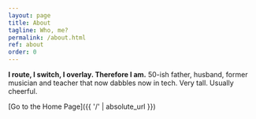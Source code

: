 ```yaml
---
layout: page
title: About
tagline: Who, me?
permalink: /about.html
ref: about
order: 0
---
```


__I route, I switch, I overlay. Therefore I am.__ 
50-ish father, husband, former musician and teacher that now dabbles now in tech. Very tall. Usually cheerful.


[Go to the Home Page]({{ '/' | absolute_url }})
